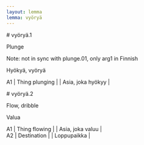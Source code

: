 ```yaml
---
layout: lemma
lemma: vyöryä
---
```


<div class="sense">
# <span class="sensename">vyöryä.1</span>

<span class="description">Plunge</span>

Note: not in sync with plunge.01, only arg1 in Finnish

<span class="description">Hyökyä, vyöryä</span>

A1 | Thing plunging |   | Asia, joka hyökyy |  

</div>

<div class="sense">
# <span class="sensename">vyöryä.2</span>

<span class="description">Flow, dribble</span>

<span class="description">Valua</span>

A1 | Thing flowing |   | Asia, joka valuu |  
A2 | Destination |   | Loppupaikka |  

</div>

